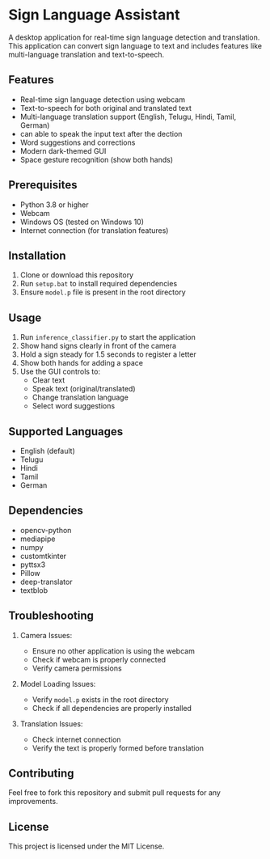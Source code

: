 # Sign Language Assistant

A desktop application for real-time sign language detection and translation. This application can convert sign language to text and includes features like multi-language translation and text-to-speech.

## Features

- Real-time sign language detection using webcam
- Text-to-speech for both original and translated text
- Multi-language translation support (English, Telugu, Hindi, Tamil, German)
- can able to speak the input text after the dection
- Word suggestions and corrections
- Modern dark-themed GUI
- Space gesture recognition (show both hands)

## Prerequisites

- Python 3.8 or higher
- Webcam
- Windows OS (tested on Windows 10)
- Internet connection (for translation features)

## Installation

1. Clone or download this repository
2. Run `setup.bat` to install required dependencies
3. Ensure `model.p` file is present in the root directory

## Usage

1. Run `inference_classifier.py` to start the application
2. Show hand signs clearly in front of the camera
3. Hold a sign steady for 1.5 seconds to register a letter
4. Show both hands for adding a space
5. Use the GUI controls to:
   - Clear text
   - Speak text (original/translated)
   - Change translation language
   - Select word suggestions

## Supported Languages

- English (default)
- Telugu
- Hindi
- Tamil
- German

## Dependencies

- opencv-python
- mediapipe
- numpy
- customtkinter
- pyttsx3
- Pillow
- deep-translator
- textblob

## Troubleshooting

1. Camera Issues:
   - Ensure no other application is using the webcam
   - Check if webcam is properly connected
   - Verify camera permissions

2. Model Loading Issues:
   - Verify `model.p` exists in the root directory
   - Check if all dependencies are properly installed

3. Translation Issues:
   - Check internet connection
   - Verify the text is properly formed before translation

## Contributing

Feel free to fork this repository and submit pull requests for any improvements.

## License

This project is licensed under the MIT License.
